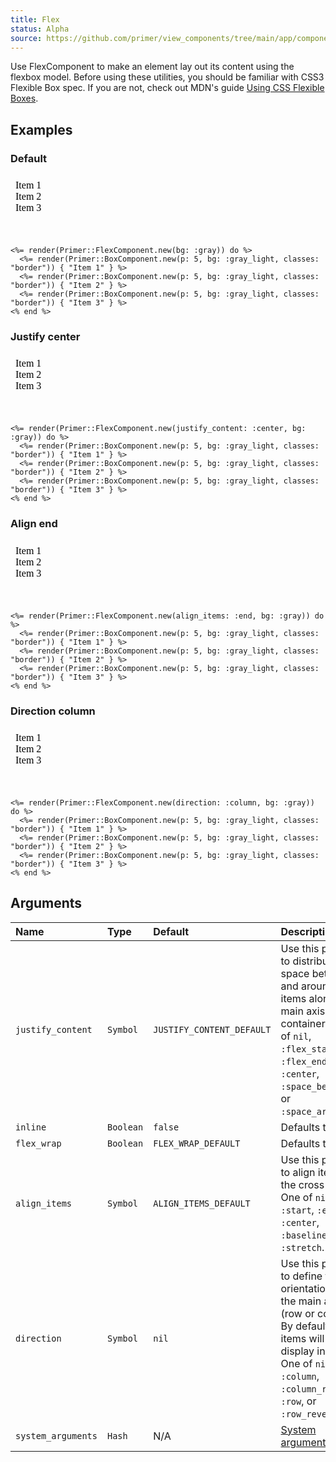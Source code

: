 ```yaml
---
title: Flex
status: Alpha
source: https://github.com/primer/view_components/tree/main/app/components/primer/flex_component.rb
---
```


<!-- Warning: AUTO-GENERATED file, do not edit. Add code comments to your Ruby instead <3 -->

Use FlexComponent to make an element lay out its content using the flexbox model.
Before using these utilities, you should be familiar with CSS3 Flexible Box
spec. If you are not, check out MDN's guide  [Using CSS Flexible
Boxes](https://developer.mozilla.org/en-US/docs/Web/CSS/CSS_Flexible_Box_Layout/Basic_Concepts_of_Flexbox).

## Examples

### Default

<iframe style="width: 100%; border: 0px; height: 100px;" srcdoc="<html><head><link href='https://unpkg.com/@primer/css/dist/primer.css' rel='stylesheet'></head><body><div class='bg-gray d-flex'>  <div class='border p-5 bg-gray-light'>Item 1</div>  <div class='border p-5 bg-gray-light'>Item 2</div>  <div class='border p-5 bg-gray-light'>Item 3</div></div></body></html>"></iframe>

```erb
<%= render(Primer::FlexComponent.new(bg: :gray)) do %>
  <%= render(Primer::BoxComponent.new(p: 5, bg: :gray_light, classes: "border")) { "Item 1" } %>
  <%= render(Primer::BoxComponent.new(p: 5, bg: :gray_light, classes: "border")) { "Item 2" } %>
  <%= render(Primer::BoxComponent.new(p: 5, bg: :gray_light, classes: "border")) { "Item 3" } %>
<% end %>
```

### Justify center

<iframe style="width: 100%; border: 0px; height: 100px;" srcdoc="<html><head><link href='https://unpkg.com/@primer/css/dist/primer.css' rel='stylesheet'></head><body><div class='flex-justify-center bg-gray d-flex'>  <div class='border p-5 bg-gray-light'>Item 1</div>  <div class='border p-5 bg-gray-light'>Item 2</div>  <div class='border p-5 bg-gray-light'>Item 3</div></div></body></html>"></iframe>

```erb
<%= render(Primer::FlexComponent.new(justify_content: :center, bg: :gray)) do %>
  <%= render(Primer::BoxComponent.new(p: 5, bg: :gray_light, classes: "border")) { "Item 1" } %>
  <%= render(Primer::BoxComponent.new(p: 5, bg: :gray_light, classes: "border")) { "Item 2" } %>
  <%= render(Primer::BoxComponent.new(p: 5, bg: :gray_light, classes: "border")) { "Item 3" } %>
<% end %>
```

### Align end

<iframe style="width: 100%; border: 0px; height: 100px;" srcdoc="<html><head><link href='https://unpkg.com/@primer/css/dist/primer.css' rel='stylesheet'></head><body><div class='flex-items-end bg-gray d-flex'>  <div class='border p-5 bg-gray-light'>Item 1</div>  <div class='border p-5 bg-gray-light'>Item 2</div>  <div class='border p-5 bg-gray-light'>Item 3</div></div></body></html>"></iframe>

```erb
<%= render(Primer::FlexComponent.new(align_items: :end, bg: :gray)) do %>
  <%= render(Primer::BoxComponent.new(p: 5, bg: :gray_light, classes: "border")) { "Item 1" } %>
  <%= render(Primer::BoxComponent.new(p: 5, bg: :gray_light, classes: "border")) { "Item 2" } %>
  <%= render(Primer::BoxComponent.new(p: 5, bg: :gray_light, classes: "border")) { "Item 3" } %>
<% end %>
```

### Direction column

<iframe style="width: 100%; border: 0px; height: 100px;" srcdoc="<html><head><link href='https://unpkg.com/@primer/css/dist/primer.css' rel='stylesheet'></head><body><div class='bg-gray flex-column d-flex'>  <div class='border p-5 bg-gray-light'>Item 1</div>  <div class='border p-5 bg-gray-light'>Item 2</div>  <div class='border p-5 bg-gray-light'>Item 3</div></div></body></html>"></iframe>

```erb
<%= render(Primer::FlexComponent.new(direction: :column, bg: :gray)) do %>
  <%= render(Primer::BoxComponent.new(p: 5, bg: :gray_light, classes: "border")) { "Item 1" } %>
  <%= render(Primer::BoxComponent.new(p: 5, bg: :gray_light, classes: "border")) { "Item 2" } %>
  <%= render(Primer::BoxComponent.new(p: 5, bg: :gray_light, classes: "border")) { "Item 3" } %>
<% end %>
```

## Arguments

| Name | Type | Default | Description |
| :- | :- | :- | :- |
| `justify_content` | `Symbol` | `JUSTIFY_CONTENT_DEFAULT` | Use this param to distribute space between and around flex items along the main axis of the container. One of `nil`, `:flex_start`, `:flex_end`, `:center`, `:space_between`, or `:space_around`. |
| `inline` | `Boolean` | `false` | Defaults to false. |
| `flex_wrap` | `Boolean` | `FLEX_WRAP_DEFAULT` | Defaults to nil. |
| `align_items` | `Symbol` | `ALIGN_ITEMS_DEFAULT` | Use this param to align items on the cross axis. One of `nil`, `:start`, `:end`, `:center`, `:baseline`, or `:stretch`. |
| `direction` | `Symbol` | `nil` | Use this param to define the orientation of the main axis (row or column). By default, flex items will display in a row. One of `nil`, `:column`, `:column_reverse`, `:row`, or `:row_reverse`. |
| `system_arguments` | `Hash` | N/A | [System arguments](/system-arguments) |
